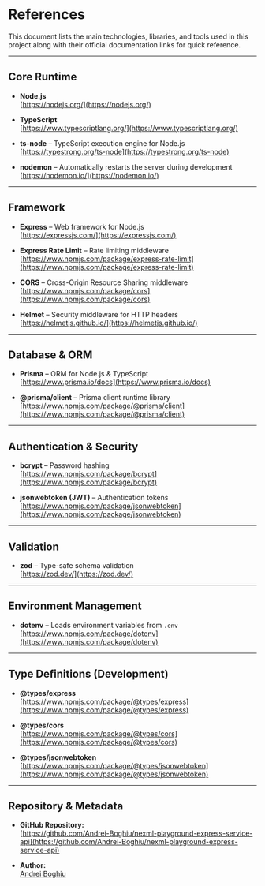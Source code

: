 # References

This document lists the main technologies, libraries, and tools used in this project along with their official documentation links for quick reference.

---

## **Core Runtime**

- **Node.js**  
  [https://nodejs.org/](https://nodejs.org/)

- **TypeScript**  
  [https://www.typescriptlang.org/](https://www.typescriptlang.org/)

- **ts-node** – TypeScript execution engine for Node.js  
  [https://typestrong.org/ts-node](https://typestrong.org/ts-node)

- **nodemon** – Automatically restarts the server during development  
  [https://nodemon.io/](https://nodemon.io/)

---

## **Framework**

- **Express** – Web framework for Node.js  
  [https://expressjs.com/](https://expressjs.com/)

- **Express Rate Limit** – Rate limiting middleware  
  [https://www.npmjs.com/package/express-rate-limit](https://www.npmjs.com/package/express-rate-limit)

- **CORS** – Cross-Origin Resource Sharing middleware  
  [https://www.npmjs.com/package/cors](https://www.npmjs.com/package/cors)

- **Helmet** – Security middleware for HTTP headers  
  [https://helmetjs.github.io/](https://helmetjs.github.io/)

---

## **Database & ORM**

- **Prisma** – ORM for Node.js & TypeScript  
  [https://www.prisma.io/docs](https://www.prisma.io/docs)

- **@prisma/client** – Prisma client runtime library  
  [https://www.npmjs.com/package/@prisma/client](https://www.npmjs.com/package/@prisma/client)

---

## **Authentication & Security**

- **bcrypt** – Password hashing  
  [https://www.npmjs.com/package/bcrypt](https://www.npmjs.com/package/bcrypt)

- **jsonwebtoken (JWT)** – Authentication tokens  
  [https://www.npmjs.com/package/jsonwebtoken](https://www.npmjs.com/package/jsonwebtoken)

---

## **Validation**

- **zod** – Type-safe schema validation  
  [https://zod.dev/](https://zod.dev/)

---

## **Environment Management**

- **dotenv** – Loads environment variables from `.env`  
  [https://www.npmjs.com/package/dotenv](https://www.npmjs.com/package/dotenv)

---

## **Type Definitions (Development)**

- **@types/express**  
  [https://www.npmjs.com/package/@types/express](https://www.npmjs.com/package/@types/express)

- **@types/cors**  
  [https://www.npmjs.com/package/@types/cors](https://www.npmjs.com/package/@types/cors)

- **@types/jsonwebtoken**  
  [https://www.npmjs.com/package/@types/jsonwebtoken](https://www.npmjs.com/package/@types/jsonwebtoken)

---

## **Repository & Metadata**

- **GitHub Repository:**  
  [https://github.com/Andrei-Boghiu/nexml-playground-express-service-api](https://github.com/Andrei-Boghiu/nexml-playground-express-service-api)

- **Author:**  
  [Andrei Boghiu](https://github.com/Andrei-Boghiu)
